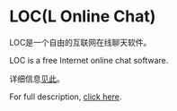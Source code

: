 # LOC(L Online Chat)

LOC是一个自由的互联网在线聊天软件。

LOC is a free Internet online chat software.

详细信息[见此](https://loc.liziqian.net)。

For full description, [click here](https://loc.liziqian.net).